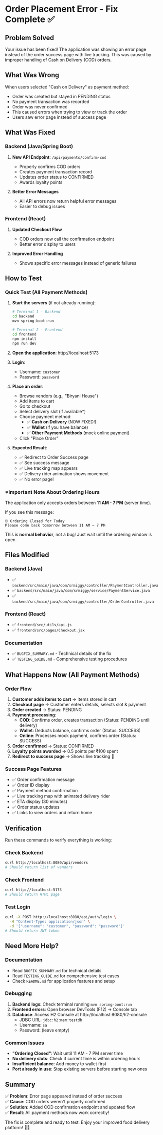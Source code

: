 # Order Placement Error - Fix Complete ✅

## Problem Solved
Your issue has been fixed! The application was showing an error page instead of the order success page with live tracking. This was caused by improper handling of Cash on Delivery (COD) orders.

## What Was Wrong
When users selected "Cash on Delivery" as payment method:
- Order was created but stayed in PENDING status
- No payment transaction was recorded
- Order was never confirmed
- This caused errors when trying to view or track the order
- Users saw error page instead of success page

## What Was Fixed

### Backend (Java/Spring Boot)
1. **New API Endpoint**: `/api/payments/confirm-cod`
   - Properly confirms COD orders
   - Creates payment transaction record
   - Updates order status to CONFIRMED
   - Awards loyalty points

2. **Better Error Messages**
   - All API errors now return helpful error messages
   - Easier to debug issues

### Frontend (React)
1. **Updated Checkout Flow**
   - COD orders now call the confirmation endpoint
   - Better error display to users

2. **Improved Error Handling**
   - Shows specific error messages instead of generic failures

## How to Test

### Quick Test (All Payment Methods)
1. **Start the servers** (if not already running):
   ```bash
   # Terminal 1 - Backend
   cd backend
   mvn spring-boot:run

   # Terminal 2 - Frontend
   cd frontend
   npm install
   npm run dev
   ```

2. **Open the application**: http://localhost:5173

3. **Login**: 
   - Username: `customer`
   - Password: `password`

4. **Place an order**:
   - Browse vendors (e.g., "Biryani House")
   - Add items to cart
   - Go to checkout
   - Select delivery slot (if available*)
   - Choose payment method:
     - ✅ **Cash on Delivery** (NOW FIXED!)
     - ✅ **Wallet** (if you have balance)
     - ✅ **Other Payment Methods** (mock online payment)
   - Click "Place Order"

5. **Expected Result**:
   - ✅ Redirect to Order Success page
   - ✅ See success message
   - ✅ Live tracking map appears
   - ✅ Delivery rider animation shows movement
   - ✅ No error page!

### *Important Note About Ordering Hours
The application only accepts orders between **11 AM - 7 PM** (server time).

If you see this message:
```
⏰ Ordering Closed for Today
Please come back tomorrow between 11 AM – 7 PM
```

This is **normal behavior**, not a bug! Just wait until the ordering window is open.

## Files Modified

### Backend (Java)
- ✅ `backend/src/main/java/com/srmiggy/controller/PaymentController.java`
- ✅ `backend/src/main/java/com/srmiggy/service/PaymentService.java`
- ✅ `backend/src/main/java/com/srmiggy/controller/OrderController.java`

### Frontend (React)
- ✅ `frontend/src/utils/api.js`
- ✅ `frontend/src/pages/Checkout.jsx`

### Documentation
- ✅ `BUGFIX_SUMMARY.md` - Technical details of the fix
- ✅ `TESTING_GUIDE.md` - Comprehensive testing procedures

## What Happens Now (All Payment Methods)

### Order Flow
1. **Customer adds items to cart** → Items stored in cart
2. **Checkout page** → Customer enters details, selects slot & payment
3. **Order created** → Status: PENDING
4. **Payment processing**:
   - **COD**: Confirms order, creates transaction (Status: PENDING until delivery)
   - **Wallet**: Deducts balance, confirms order (Status: SUCCESS)
   - **Online**: Processes mock payment, confirms order (Status: SUCCESS)
5. **Order confirmed** → Status: CONFIRMED
6. **Loyalty points awarded** → 0.5 points per ₹100 spent
7. **Redirect to success page** → Shows live tracking 🎉

### Success Page Features
- ✅ Order confirmation message
- ✅ Order ID display
- ✅ Payment method confirmation
- ✅ Live tracking map with animated delivery rider
- ✅ ETA display (30 minutes)
- ✅ Order status updates
- ✅ Links to view orders and return home

## Verification

Run these commands to verify everything is working:

### Check Backend
```bash
curl http://localhost:8080/api/vendors
# Should return list of vendors
```

### Check Frontend
```bash
curl http://localhost:5173
# Should return HTML page
```

### Test Login
```bash
curl -X POST http://localhost:8080/api/auth/login \
  -H "Content-Type: application/json" \
  -d '{"username": "customer", "password": "password"}'
# Should return JWT token
```

## Need More Help?

### Documentation
- Read `BUGFIX_SUMMARY.md` for technical details
- Read `TESTING_GUIDE.md` for comprehensive test cases
- Check `README.md` for application features and setup

### Debugging
1. **Backend logs**: Check terminal running `mvn spring-boot:run`
2. **Frontend errors**: Open browser DevTools (F12) → Console tab
3. **Database**: Access H2 Console at http://localhost:8080/h2-console
   - JDBC URL: `jdbc:h2:mem:testdb`
   - Username: `sa`
   - Password: (leave empty)

### Common Issues
- **"Ordering Closed"**: Wait until 11 AM - 7 PM server time
- **No delivery slots**: Check if current time is within ordering hours
- **Insufficient balance**: Add money to wallet first
- **Port already in use**: Stop existing servers before starting new ones

## Summary

✅ **Problem**: Error page appeared instead of order success  
✅ **Cause**: COD orders weren't properly confirmed  
✅ **Solution**: Added COD confirmation endpoint and updated flow  
✅ **Result**: All payment methods now work correctly!  

The fix is complete and ready to test. Enjoy your improved food delivery platform! 🍕🚀
